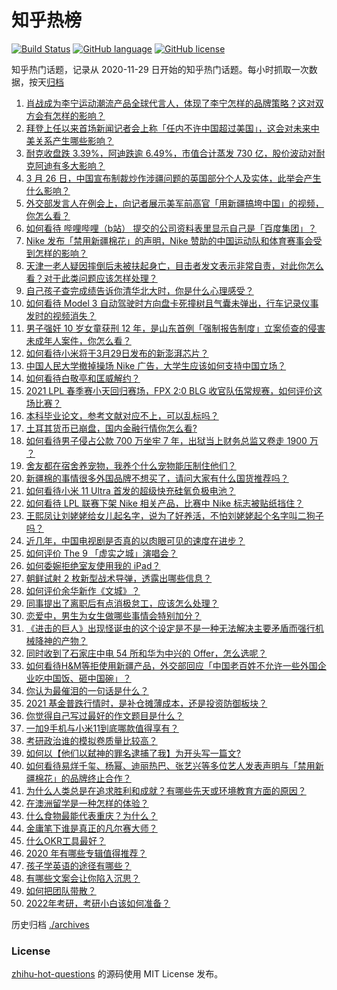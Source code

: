 # 知乎热榜
[![Build Status](https://github.com/ToWeLong/zhihu-hot-questions/workflows/CI/badge.svg)](https://github.com/ToWeLong/zhihu-hot-questions/actions)
[![GitHub language](https://img.shields.io/badge/language-golang-orange.svg)](https://golang.org/)
[![GitHub license](https://img.shields.io/github/license/ToWeLong/zhihu-hot-questions)](https://github.com/ToWeLong/zhihu-hot-questions/blob/main/LICENSE)

知乎热门话题，记录从 2020-11-29 日开始的知乎热门话题。每小时抓取一次数据，按天[归档](./archives)

<!-- BEGIN -->

1. [肖战成为李宁运动潮流产品全球代言人，体现了李宁怎样的品牌策略？这对双方会有怎样的影响？](https://www.zhihu.com/question/451308723)
1. [拜登上任以来首场新闻记者会上称「任内不许中国超过美国」，这会对未来中美关系产生哪些影响？](https://www.zhihu.com/question/451306277)
1. [耐克收盘跌 3.39%，阿迪跌逾 6.49%，市值合计蒸发 730 亿，股价波动对耐克阿迪有多大影响？](https://www.zhihu.com/question/451309277)
1. [3 月 26 日，中国宣布制裁炒作涉疆问题的英国部分个人及实体，此举会产生什么影响？](https://www.zhihu.com/question/451301218)
1. [外交部发言人在例会上，向记者展示美军前高官「用新疆搞垮中国」的视频，你怎么看？](https://www.zhihu.com/question/451374588)
1. [如何看待 哔哩哔哩（b站） 提交的公司资料表里显示自己是「百度集团」？](https://www.zhihu.com/question/451335195)
1. [Nike 发布「禁用新疆棉花」的声明，Nike 赞助的中国运动队和体育赛事会受到怎样的影响？](https://www.zhihu.com/question/451153986)
1. [天津一老人疑因摔倒后未被扶起身亡，目击者发文表示非常自责，对此你怎么看？对于此类问题应该怎样处理？](https://www.zhihu.com/question/450872600)
1. [自己孩子查完成绩告诉你清华北大时，你是什么心理感受？](https://www.zhihu.com/question/331275499)
1. [如何看待 Model 3 自动驾驶时方向盘卡死撞树且气囊未弹出，行车记录仪事发时的视频消失？](https://www.zhihu.com/question/451337512)
1. [男子强奸 10 岁女童获刑 12 年，是山东首例「强制报告制度」立案侦查的侵害未成年人案件，你怎么看？](https://www.zhihu.com/question/451346543)
1. [如何看待小米将于3月29日发布的新澎湃芯片？](https://www.zhihu.com/question/451306893)
1. [中国人民大学撤掉操场 Nike 广告，大学生应该如何支持中国立场？](https://www.zhihu.com/question/451231545)
1. [如何看待白敬亭和匡威解约？](https://www.zhihu.com/question/451221556)
1. [2021 LPL 春季赛小天回归赛场，FPX 2:0 BLG 收官队伍常规赛，如何评价这场比赛？](https://www.zhihu.com/question/451394484)
1. [本科毕业论文，参考文献对应不上，可以乱标吗？](https://www.zhihu.com/question/381443047)
1. [土耳其货币已崩盘，国内金融行情你怎么看?](https://www.zhihu.com/question/450728849)
1. [如何看待男子侵占公款 700 万坐牢 7 年，出狱当上财务总监又卷走 1900 万 ？](https://www.zhihu.com/question/451318184)
1. [舍友都在宿舍养宠物，我养个什么宠物能压制住他们？](https://www.zhihu.com/question/450957590)
1. [新疆棉的事情很多外国品牌不想买了，请问大家有什么国货推荐吗？](https://www.zhihu.com/question/451133356)
1. [如何看待小米 11 Ultra 首发的超级快充硅氧负极电池？](https://www.zhihu.com/question/451346616)
1. [如何看待 LPL 联赛下架 Nike 相关产品，比赛中 Nike 标志被贴纸挡住？](https://www.zhihu.com/question/451207787)
1. [王熙凤让刘姥姥给女儿起名字，说为了好养活，不怕刘姥姥起个名字叫二狗子吗？](https://www.zhihu.com/question/450054372)
1. [近几年，中国电视剧是否真的以肉眼可见的速度在进步？](https://www.zhihu.com/question/61022286)
1. [如何评价 The 9 「虚实之城」演唱会？](https://www.zhihu.com/question/451099801)
1. [如何委婉拒绝室友使用我的 iPad？](https://www.zhihu.com/question/450802801)
1. [​朝鲜试射 2 枚新型战术导弹，透露出哪些信息？](https://www.zhihu.com/question/451290690)
1. [如何评价余华新作《文城》？](https://www.zhihu.com/question/445698299)
1. [同事提出了离职后有点消极怠工，应该怎么处理？](https://www.zhihu.com/question/434114178)
1. [恋爱中，男生为女生做哪些事情会特别加分？](https://www.zhihu.com/question/19930155)
1. [《进击的巨人》出现怪诞虫的这个设定是不是一种无法解决主要矛盾而强行机械降神的产物？](https://www.zhihu.com/question/447960338)
1. [同时收到了石家庄中电 54 所和华为中兴的 Offer，怎么选呢？](https://www.zhihu.com/question/19755392)
1. [如何看待H&M等拒使用新疆产品，外交部回应「中国老百姓不允许一些外国企业吃中国饭、砸中国碗」？](https://www.zhihu.com/question/451202849)
1. [你认为最催泪的一句话是什么？](https://www.zhihu.com/question/428747344)
1. [2021 基金普跌行情时，是补仓摊薄成本，还是投资防御板块？](https://www.zhihu.com/question/447534582)
1. [你觉得自己写过最好的作文题目是什么？](https://www.zhihu.com/question/354965203)
1. [一加9手机与小米11到底哪款值得享有？](https://www.zhihu.com/question/450874951)
1. [考研政治谁的模拟卷质量比较高？](https://www.zhihu.com/question/390513571)
1. [如何以【他们以弑神的罪名逮捕了我】为开头写一篇文?](https://www.zhihu.com/question/440187946)
1. [如何看待易烊千玺、杨幂、迪丽热巴、张艺兴等多位艺人发表声明与「禁用新疆棉花」的品牌终止合作？](https://www.zhihu.com/question/451131161)
1. [为什么人类总是在追求胜利和成就？有哪些先天或环境教育方面的原因？](https://www.zhihu.com/question/449660943)
1. [在澳洲留学是一种怎样的体验？](https://www.zhihu.com/question/27333910)
1. [什么食物最能代表重庆？为什么？](https://www.zhihu.com/question/447695776)
1. [金庸笔下谁是真正的凡尔赛大师？](https://www.zhihu.com/question/445199983)
1. [什么OKR工具最好？](https://www.zhihu.com/question/41897952)
1. [2020 年有哪些专辑值得推荐？](https://www.zhihu.com/question/433701240)
1. [孩子学英语的途径有哪些？](https://www.zhihu.com/question/448200319)
1. [有哪些文案会让你陷入沉思？](https://www.zhihu.com/question/450526406)
1. [如何把团队带散？](https://www.zhihu.com/question/442522186)
1. [2022年考研，考研小白该如何准备？](https://www.zhihu.com/question/449890746)

<!-- END -->

历史归档 [./archives](./archives)


### License
[zhihu-hot-questions](https://github.com/towelong/zhihu-hot-questions) 的源码使用 MIT License 发布。